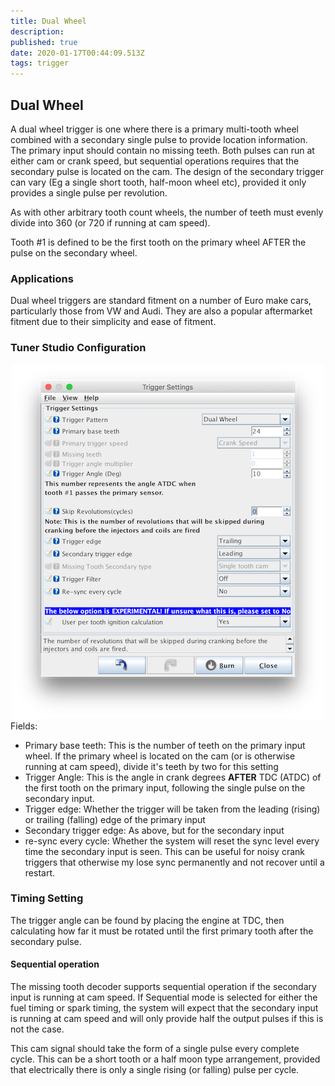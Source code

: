 ```yaml
---
title: Dual Wheel
description: 
published: true
date: 2020-01-17T00:44:09.513Z
tags: trigger
---
```


## Dual Wheel

A dual wheel trigger is one where there is a primary multi-tooth wheel combined with a secondary single pulse to provide location information. The primary input should contain no missing teeth. Both pulses can run at either cam or crank speed, but sequential operations requires that the secondary pulse is located on the cam. The design of the secondary trigger can vary (Eg a single short tooth, half-moon wheel etc), provided it only provides a single pulse per revolution.

As with other arbitrary tooth count wheels, the number of teeth must evenly divide into 360 (or 720 if running at cam speed).

Tooth \#1 is defined to be the first tooth on the primary wheel AFTER the pulse on the secondary wheel.

### Applications

Dual wheel triggers are standard fitment on a number of Euro make cars, particularly those from VW and Audi. They are also a popular aftermarket fitment due to their simplicity and ease of fitment.

### Tuner Studio Configuration


<center>
<img src="https://raw.githubusercontent.com/speeduino/wiki/master/decoders/dualwheel_triggerconfig.png" />

</center>
Fields:

-   Primary base teeth: This is the number of teeth on the primary input wheel. If the primary wheel is located on the cam (or is otherwise running at cam speed), divide it's teeth by two for this setting
-   Trigger Angle: This is the angle in crank degrees **AFTER** TDC (ATDC) of the first tooth on the primary input, following the single pulse on the secondary input.
-   Trigger edge: Whether the trigger will be taken from the leading (rising) or trailing (falling) edge of the primary input
-   Secondary trigger edge: As above, but for the secondary input
-   re-sync every cycle: Whether the system will reset the sync level every time the secondary input is seen. This can be useful for noisy crank triggers that otherwise my lose sync permanently and not recover until a restart.

### Timing Setting

The trigger angle can be found by placing the engine at TDC, then calculating how far it must be rotated until the first primary tooth after the secondary pulse.

#### Sequential operation

The missing tooth decoder supports sequential operation if the secondary input is running at cam speed. If Sequential mode is selected for either the fuel timing or spark timing, the system will expect that the secondary input is running at cam speed and will only provide half the output pulses if this is not the case.

This cam signal should take the form of a single pulse every complete cycle. This can be a short tooth or a half moon type arrangement, provided that electrically there is only a single rising (or falling) pulse per cycle.